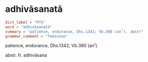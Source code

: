 # adhivāsanatā

``` toml
dict_label = "PTS"
word = "adhivāsanatā"
summary = "patience, endurance, Dhs.1342; Vb.360 (an˚). abstr"
grammar_comment = "feminine"
```

patience, endurance, Dhs.1342; Vb.360 (an˚).

abstr. fr. adhivāsana

